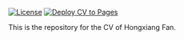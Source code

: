 <!-- badges: start -->
[![License](https://img.shields.io/github/license/hxfan1227/curriculum-vitae)](LICENSE)
[![Deploy CV to Pages](https://github.com/hxfan1227/curriculum-vitae/actions/workflows/pages.yml/badge.svg)](https://github.com/hxfan1227/curriculum-vitae/actions/workflows/pages.yml)
<!-- badges: end -->

This is the repository for the CV of Hongxiang Fan.
